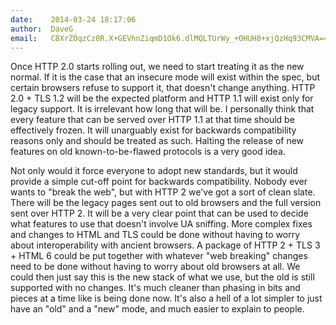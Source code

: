 ```yaml
---
date:    2014-03-24 18:17:06
author:  DaveG
email:   C8XrZOqzCz0R.X+GEVhnZiqmD1Ok6.dlMQLTUrWy_+OHUH8+xjQzHq93CMVA==
---
```


Once HTTP 2.0 starts rolling out, we need to start treating it as the
new normal. If it is the case that an insecure mode will exist within
the spec, but certain browsers refuse to support it, that doesn't
change anything. HTTP 2.0 + TLS 1.2 will be the expected platform and
HTTP 1.1 will exist only for legacy support. It is irrelevant how long
that will be. I personally think that every feature that can be served
over HTTP 1.1 at that time should be effectively frozen. It will
unarguably exist for backwards compatibility reasons only and should
be treated as such. Halting the release of new features on old
known-to-be-flawed protocols is a very good idea.

Not only would it force everyone to adopt new standards, but it would
provide a simple cut-off point for backwards compatibility. Nobody
ever wants to "break the web", but with HTTP 2 we've got a sort of
clean slate. There will be the legacy pages sent out to old browsers
and the full version sent over HTTP 2. It will be a very clear point
that can be used to decide what features to use that doesn't involve
UA sniffing. More complex fixes and changes to HTML and TLS could be
done without having to worry about interoperability with ancient
browsers. A package of HTTP 2 + TLS 3 + HTML 6 could be put together
with whatever "web breaking" changes need to be done without having to
worry about old browsers at all. We could then just say this is the
new stack of what we use, but the old is still supported with no
changes. It's much cleaner than phasing in bits and pieces at a time
like is being done now. It's also a hell of a lot simpler to just have
an "old" and a "new" mode, and much easier to explain to people.
